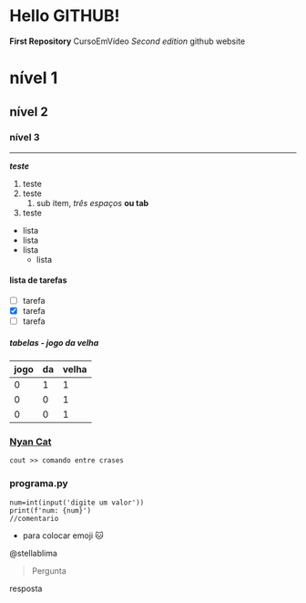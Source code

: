 # Hello GITHUB!
**First Repository** CursoEmVídeo
*Second edition* github website

# nível 1
## nível 2
### nível 3
---
***teste***
1. teste
1. teste
   1. sub item, *três espaços* **ou tab**
1. teste

* lista
* lista
* lista
  * lista
  
#### lista de tarefas
- [ ] tarefa
- [x] tarefa
- [ ] tarefa

##### tabelas - jogo da velha

jogo|da|velha
--|--|--
0|1|1
0|0|1
0|0|1

### [Nyan Cat](http://nyan.cat)

`cout >> comando entre crases`

### programa.py
```
num=int(input('digite um valor'))
print(f'num: {num}')
//comentario
```

* para colocar emoji :cat:

@stellablima

>Pergunta

resposta
